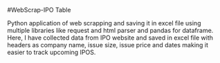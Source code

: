 #WebScrap-IPO Table

Python application of web scrapping and saving it in excel file using multiple libraries like request
and html parser and pandas for dataframe. 
Here, I have collected data from IPO website and saved in excel file with headers
as company name, issue size, issue price and dates making it easier to track upcoming IPOS.
